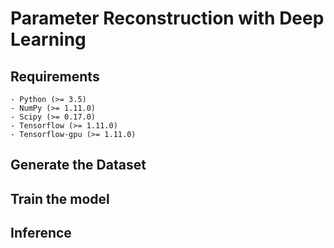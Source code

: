 # Parameter Reconstruction with Deep Learning

## Requirements
    - Python (>= 3.5)
    - NumPy (>= 1.11.0)
    - Scipy (>= 0.17.0)
    - Tensorflow (>= 1.11.0)
    - Tensorflow-gpu (>= 1.11.0)

## Generate the Dataset



## Train the model 



## Inference 



